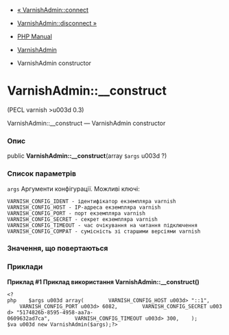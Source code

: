 - [« VarnishAdmin::connect](varnishadmin.connect.md)
- [VarnishAdmin::disconnect »](varnishadmin.disconnect.md)

- [PHP Manual](index.md)
- [VarnishAdmin](class.varnishadmin.md)
- VarnishAdmin constructor

# VarnishAdmin::\_\_construct

(PECL varnish \>u003d 0.3)

VarnishAdmin::\_\_construct — VarnishAdmin constructor

### Опис

public **VarnishAdmin::\_\_construct**(array `$args` u003d ?)

### Список параметрів

`args`
Аргументи конфігурації. Можливі ключі:

``` parameterscode
VARNISH_CONFIG_IDENT - ідентифікатор екземпляра varnish
VARNISH_CONFIG_HOST - IP-адреса екземпляра varnish
VARNISH_CONFIG_PORT - порт екземпляра varnish
VARNISH_CONFIG_SECRET - секрет екземпляра varnish
VARNISH_CONFIG_TIMEOUT - час очікування на читання підключення
VARNISH_CONFIG_COMPAT - сумісність зі старшими версіями varnish
````

### Значення, що повертаються

### Приклади

**Приклад #1 Приклад використання **VarnishAdmin::\_\_construct()****

` <?php    $args u003d array(        VARNISH_CONFIG_HOST u003d> "::1",        VARNISH_CONFIG_PORT u003d> 6082,        VARNISH_CONFIG_SECRET u003d> "5174826b-8595-4958-aa7a-0609632ad7ca",        VARNISH_CONFIG_TIMEOUT u003d> 300,    ); $va u003d new VarnishAdmin($args);?> `
